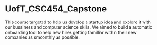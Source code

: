 # UofT_CSC454_Capstone
This course targeted to help us develop a startup idea and explore it with our bussiness and computer science skills. We aimed to build a automatic onboarding tool to help new hires getting familliar within their new companies as smoonthly as possible.
